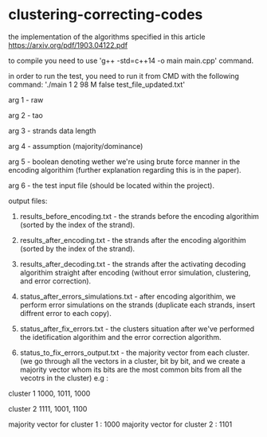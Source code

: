 # clustering-correcting-codes
the implementation of the algorithms specified in this article https://arxiv.org/pdf/1903.04122.pdf

to compile you need to use 'g++ -std=c++14 -o main main.cpp' command.

in order to run the test, you need to run it from CMD with the following command:
'./main 1 2 98 M false test_file_updated.txt'

arg 1 - raw

arg 2 - tao

arg 3 - strands data length

arg 4 - assumption (majority/dominance)

arg 5 - boolean denoting wether we're using brute force manner in the encoding algorithim (further explanation regarding this is in the paper).

arg 6 - the test input file (should be located within the project).

output files:

1. results_before_encoding.txt - the strands before the encoding algorithim (sorted by the index of the strand).

2. results_after_encoding.txt - the strands after the encoding algorithim (sorted by the index of the strand).

3. results_after_decoding.txt - the strands after the activating decoding algorithim straight after encoding (without error simulation, clustering, and error correction).

4. status_after_errors_simulations.txt - after encoding algorithim, we perform error simulations on the strands (duplicate each strands, insert diffrent error to each copy).

5. status_after_fix_errors.txt - the clusters situation after we've performed the idetification algorithim and the error correction algorithm.

6. status_to_fix_errors_output.txt - the majority vector from each cluster. (we go through all the vectors in a cluster, bit by bit, and we create a majority vector whom its bits are the most common bits from all the vecotrs in the cluster) e.g :


cluster 1 1000, 1011, 1000

cluster 2 1111, 1001, 1100

majority vector for cluster 1 : 1000
majority vector for cluster 2 : 1101        
        
        


